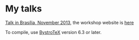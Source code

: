
My talks
========

[Talk in Brasília, November 2013](http://andreimikhailov.com/slides/talk_Brasilia/index.html), the workshop website is [here](http://cifmc.fis.unb.br/iiiontc/)

To compile, use [BystroTeX](http://andreimikhailov.com/slides/bystroTeX/slides-manual/index.html) version 6.3 or later.
